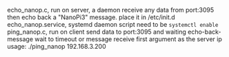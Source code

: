 echo_nanop.c, run on server, a daemon
    receive any data from port:3095
    then echo back a "NanoPi3" message.
    place it in /etc/init.d
echo_nanop.service, systemd daemon script
    need to be `systemctl enable`
ping_nanop.c, run on client
    send data to port:3095
    and waiting echo-back-message
    wait to timeout or message receive
    first argument as the server ip
    usage: ./ping_nanop 192.168.3.200

